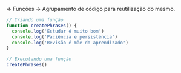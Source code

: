 => Funções
  -> Agrupamento de código para reutilização do mesmo.

  ```javascript
  // Criando uma função
  function createPhrases() {
    console.log('Estudar é muito bom') 
    console.log('Paciência e persistência') 
    console.log('Revisão é mãe do aprendizado')  
  }

  // Executando uma função
  createPhrases()
  ```